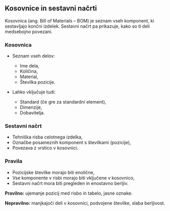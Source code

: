 ## Kosovnice in sestavni načrti

Kosovnica (ang. Bill of Materials – BOM) je seznam vseh komponent, ki sestavljajo končni izdelek. Sestavni načrt pa prikazuje, kako so ti deli medsebojno povezani.

### Kosovnica

* Seznam vseh delov:

  * Ime dela,
  * Količina,
  * Material,
  * Številka pozicije.
* Lahko vključuje tudi:

  * Standard (če gre za standardni element),
  * Dimenzije,
  * Dobavitelja.

### Sestavni načrt

* Tehniška risba celotnega izdelka,
* Označbe posameznih komponent s številkami (pozicije),
* Povezava z vrstico v kosovnici.

### Pravila

* Pozicijske številke morajo biti enolične,
* Vse komponente v risbi morajo biti vključene v kosovnico,
* Sestavni načrt mora biti pregleden in enostavno berljiv.

**Pravilno:** ujemanje pozicij med risbo in tabelo, jasne oznake.

**Nepravilno:** manjkajoči deli v kosovnici, podvojene številke, slaba berljivost.

